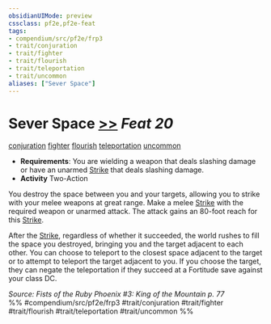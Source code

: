 ```yaml
---
obsidianUIMode: preview
cssclass: pf2e,pf2e-feat
tags:
- compendium/src/pf2e/frp3
- trait/conjuration
- trait/fighter
- trait/flourish
- trait/teleportation
- trait/uncommon
aliases: ["Sever Space"]
---
```

# Sever Space  [>>](../../Rules/core-rulebook/chapter-9-playing-the-game.md#Actions "Two-Action") *Feat 20*  
[conjuration](../../Rules/traits/conjuration.md)  [fighter](../../Rules/traits/fighter.md)  [flourish](../../Rules/traits/flourish.md)  [teleportation](../../Rules/traits/teleportation.md)  [uncommon](../../Rules/traits/uncommon.md)  

- **Requirements**: You are wielding a weapon that deals slashing damage or have an unarmed [Strike](../../Rules/actions/strike.md) that deals slashing damage.
- **Activity** Two-Action

You destroy the space between you and your targets, allowing you to strike with your melee weapons at great range. Make a melee [Strike](../../Rules/actions/strike.md) with the required weapon or unarmed attack. The attack gains an 80-foot reach for this [Strike](../../Rules/actions/strike.md).

After the [Strike](../../Rules/actions/strike.md), regardless of whether it succeeded, the world rushes to fill the space you destroyed, bringing you and the target adjacent to each other. You can choose to teleport to the closest space adjacent to the target or to attempt to teleport the target adjacent to you. If you choose the target, they can negate the teleportation if they succeed at a Fortitude save against your class DC.

*Source: Fists of the Ruby Phoenix #3: King of the Mountain p. 77*  
%% #compendium/src/pf2e/frp3 #trait/conjuration #trait/fighter #trait/flourish #trait/teleportation #trait/uncommon %%